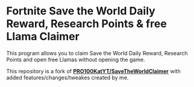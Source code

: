 # Fortnite Save the World Daily Reward, Research Points & free Llama Claimer

This program allows you to claim Save the World Daily Reward, Research Points and open free Llamas without opening the game.


This repository is a fork of [**PRO100KatYT/SaveTheWorldClaimer**](https://github.com/PRO100KatYT/SaveTheWorldClaimer) with added features/changes/tweakes created by me.
